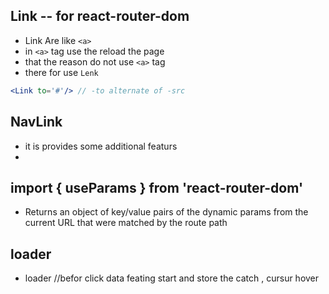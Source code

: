 ## Link -- for react-router-dom
- Link Are like `<a>`
- in `<a>` tag use the reload the page
- that the reason do not use `<a>` tag
- there for use `Lenk` 
```jsx
<Link to='#'/> // -to alternate of -src

```

## NavLink

- it is provides some additional featurs
- 

## import { useParams } from 'react-router-dom'
 - Returns an object of key/value pairs of the dynamic params from the current URL that were matched by the route path

  ## loader
  - loader  //befor click data feating start and store the catch , cursur hover